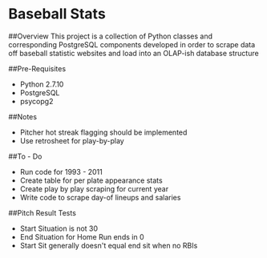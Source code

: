 # Baseball Stats

##Overview
This project is a collection of Python classes and corresponding PostgreSQL components developed in order to scrape data off baseball statistic websites and load into an OLAP-ish database structure

##Pre-Requisites
* Python 2.7.10
* PostgreSQL
* psycopg2

##Notes
* Pitcher hot streak flagging should be implemented
* Use retrosheet for play-by-play

##To - Do
* Run code for 1993 - 2011
* Create table for per plate appearance stats
* Create play by play scraping for current year
* Write code to scrape day-of lineups and salaries

##Pitch Result Tests
* Start Situation is not 30
* End Situation for Home Run ends in 0
* Start Sit generally doesn't equal end sit when no RBIs
